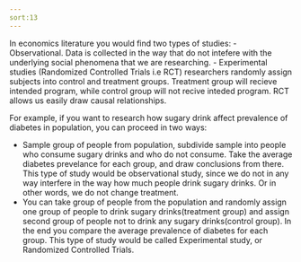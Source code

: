 ```yaml
---
sort:13
---
```


In economics literature you would find two types of studies:
    - Observational. Data is collected in the way that do not intefere with the underlying social phenomena that we are researching.
    - Experimental studies (Randomized Controlled Trials i.e RCT)
    researchers randomly assign subjects into control and treatment groups. Treatment group will recieve intended program, while control group will not recive inteded program. RCT allows us easily draw causal relationships.

For example, if you want to research how sugary drink affect prevalence of diabetes in population, you can proceed in two ways:
 - Sample group of people from population, subdivide sample into people who consume sugary drinks and who do not consume. Take the average diabetes prevelance for each group, and draw conclusions from there. This type of study would be observational study, since we do not in any way interfere in the way how much people drink sugary drinks. Or in other words, we do not change treatment.
 - You can take group of people from the population and randomly assign one group of people to drink sugary drinks(treatment group) and assign second group of people not to drink any sugary drinks(control group). In the end you compare the average prevalence of diabetes for each group. This type of study would be called Experimental study, or Randomized Controlled Trials.
 